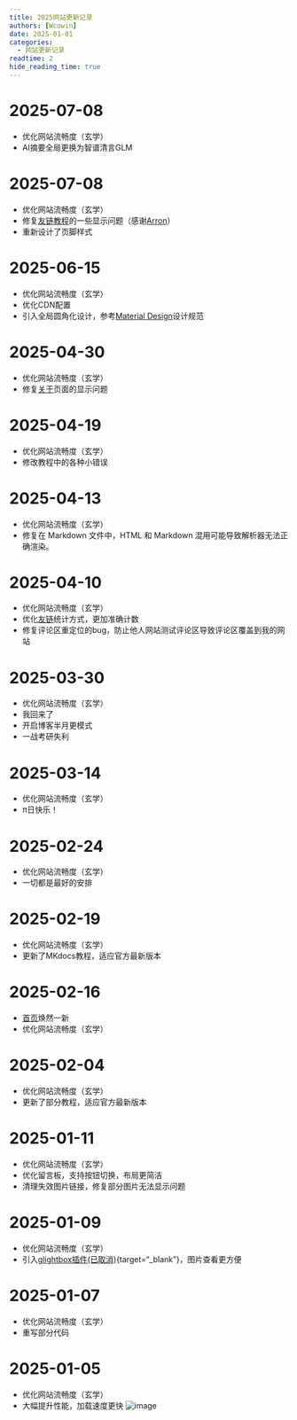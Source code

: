 ```yaml
---
title: 2025网站更新记录
authors: [Wcowin]
date: 2025-01-01
categories:
  - 网站更新记录
readtime: 2
hide_reading_time: true
---
```

## </p><h1 id="01" name="01"><strong>2025-07-08</strong></h1><p>
* 优化网站流畅度（玄学）
* AI摘要全局更换为智谱清言GLM

## </p><h1 id="01" name="01"><strong>2025-07-08</strong></h1><p>
* 优化网站流畅度（玄学）
* 修复[友链教程](../Mkdocs/linktech.md)的一些显示问题（感谢[Arron](https://github.com/jaywhj)）
* 重新设计了页脚样式

## </p><h1 id="01" name="01"><strong>2025-06-15</strong></h1><p>
* 优化网站流畅度（玄学）
* 优化CDN配置
* 引入全局圆角化设计，参考[Material Design](https://material.io/design)设计规范

## </p><h1 id="01" name="01"><strong>2025-04-30</strong></h1><p>
* 优化网站流畅度（玄学）
* 修复[关于](../../about/geren.md)页面的显示问题

## </p><h1 id="01" name="01"><strong>2025-04-19</strong></h1><p>
* 优化网站流畅度（玄学）
* 修改教程中的各种小错误

## </p><h1 id="01" name="01"><strong>2025-04-13</strong></h1><p>
* 优化网站流畅度（玄学）
* 修复在 Markdown 文件中，HTML 和 Markdown 混用可能导致解析器无法正确渲染。

## </p><h1 id="01" name="01"><strong>2025-04-10</strong></h1><p>
* 优化网站流畅度（玄学）
* 优化[友链](../../link.md)统计方式，更加准确计数
* 修复评论区重定位的bug，防止他人网站测试评论区导致评论区覆盖到我的网站

## </p><h1 id="01" name="01"><strong>2025-03-30</strong></h1><p>
* 优化网站流畅度（玄学）
* 我回来了
* 开启博客半月更模式
* 一战考研失利

## </p><h1 id="01" name="01"><strong>2025-03-14</strong></h1><p>
* 优化网站流畅度（玄学）
* π日快乐！

## </p><h1 id="01" name="01"><strong>2025-02-24</strong></h1><p>
* 优化网站流畅度（玄学）
* 一切都是最好的安排

## </p><h1 id="01" name="01"><strong>2025-02-19</strong></h1><p>
* 优化网站流畅度（玄学）
* 更新了MKdocs教程，适应官方最新版本

## </p><h1 id="01" name="01"><strong>2025-02-16</strong></h1><p>
* [首页](../../index.md)焕然一新
* 优化网站流畅度（玄学）

## </p><h1 id="01" name="01"><strong>2025-02-04</strong></h1><p>
* 优化网站流畅度（玄学）
* 更新了部分教程，适应官方最新版本

## </p><h1 id="01" name="01"><strong>2025-01-11</strong></h1><p>
* 优化网站流畅度（玄学）
* 优化留言板，支持按钮切换，布局更简洁
* 清理失效图片链接，修复部分图片无法显示问题


## </p><h1 id="01" name="01"><strong>2025-01-09</strong></h1><p>
* 优化网站流畅度（玄学）
* 引入[glightbox插件(已取消)](https://github.com/blueswen/mkdocs-glightbox){target=“_blank”}，图片查看更方便

## </p><h1 id="01" name="01"><strong>2025-01-07</strong></h1><p>
* 优化网站流畅度（玄学）
* 重写部分代码

## </p><h1 id="01" name="01"><strong>2025-01-05</strong></h1><p>
* 优化网站流畅度（玄学）
* 大幅提升性能，加载速度更快
  ![image](https://s1.imagehub.cc/images/2025/01/05/7164642e16ff90239bee5c46709ad50f.png)